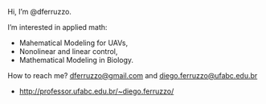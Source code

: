 Hi, I’m @dferruzzo.

I’m interested in applied math:

- Mahematical Modeling for UAVs,
- Nonolinear and linear control,
- Mathematical Modeling in Biology.

How to reach me? dferruzzo@gmail.com and diego.ferruzzo@ufabc.edu.br

- http://professor.ufabc.edu.br/~diego.ferruzzo/

<!---
dferruzzo/dferruzzo is a ✨ special ✨ repository because its `README.md` (this file) appears on your GitHub profile.
You can click the Preview link to take a look at your changes.
--->
